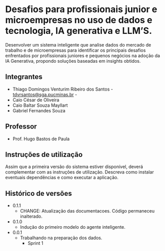 # Desafios para profissionais junior e microempresas no uso de dados e tecnologia, IA generativa e LLM’S.

Desenvolver um sistema inteligente que analise dados do mercado de trabalho e de microempresas para identificar os principais desafios enfrentados por profissionais juniores e pequenos negócios na adoção da IA ​​Generativa, propondo soluções baseadas em insights obtidos.

## Integrantes

* Thiago Domingos Venturim Ribeiro dos Santos -  tdvrsantos@sga.pucminas.br -
* Caio César de Oliveira
* Caio Baltar Souza Mayllart
* Gabriel Fernandes Souza

## Professor

* Prof. Hugo Bastos de Paula

## Instruções de utilização

Assim que a primeira versão do sistema estiver disponível, deverá complementar com as instruções de utilização. Descreva como instalar eventuais dependências e como executar a aplicação.

## Histórico de versões

* 0.1.1
    * CHANGE: Atualização das documentacoes. Código permaneceu inalterado.
* 0.1.0
    * Indução do primeiro modelo do agente inteligente.
* 0.0.1
    * Trabalhando na preparação dos dados.
         * Sprint 1
           

